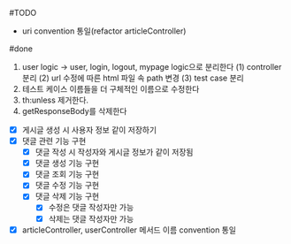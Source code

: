 #TODO
- uri convention 통일(refactor articleController)



#done
1. user logic -> user, login, logout, mypage logic으로 분리한다
    (1) controller 분리
    (2) url 수정에 따른 html 파일 속 path 변경
    (3) test case 분리
2. 테스트 케이스 이름들을 더 구체적인 이름으로 수정한다
3. th:unless 제거한다.
4. getResponseBody를 삭제한다
- [x] 게시글 생성 시 사용자 정보 같이 저장하기
- [x] 댓글 관련 기능 구현
    - [X] 댓글 작성 시 작성자와 게시글 정보가 같이 저장됨
    - [X] 댓글 생성 기능 구현
    - [X] 댓글 조회 기능 구현
    - [X] 댓글 수정 기능 구현
    - [X] 댓글 삭제 기능 구현
        - [X] 수정은 댓글 작성자만 가능
        - [X] 삭제는 댓글 작성자만 가능

- [X] articleController, userController 메서드 이름 convention 통일